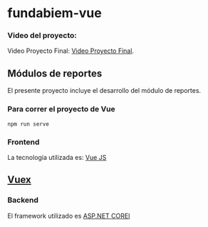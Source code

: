 # fundabiem-vue
### Video del proyecto:
Video Proyecto Final: [Video Proyecto Final](https://drive.google.com/open?id=136yIpUujv0nvP7aOAmpzo4Zj95wJpQmW).

## Módulos de reportes
El presente proyecto incluye el desarrollo del módulo de reportes.

### Para correr el proyecto de Vue 
```
npm run serve
```

### Frontend
La tecnología utilizada es: [Vue JS](https://vuejs.org/v2/guide/)
## [Vuex](https://vuex.vuejs.org/)

### Backend
El framework utilizado es [ASP.NET COREl](https://docs.microsoft.com/en-us/aspnet/core/?view=aspnetcore-3.1)
